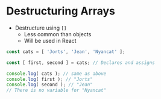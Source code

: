 # Destructuring Arrays

- Destructure using `[]`
  - Less common than objects
  - Will be used in React

```js
const cats = [ 'Jorts', 'Jean', 'Nyancat' ];

const [ first, second ] = cats; // Declares and assigns

console.log( cats ); // same as above
console.log( first ); // "Jorts"
console.log( second ); // "Jean"
// There is no variable for "Nyancat"
```
